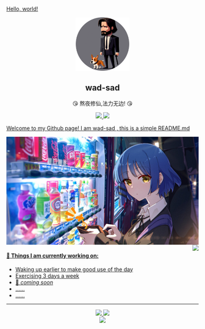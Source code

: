 <a href="http://example.com/" target="_blank">Hello, world!</a>
<p align="center"> 
  <img width="140" src="https://raw.githubusercontent.com/wad-sad/wad-sad/main/img/wallhaven-p99vke-cropped.png"/>
  <h2 align="center">wad-sad</h2>
  <p align="center"> 😘 熬夜修仙,法力无边! 😘 </p>
  <p align="center">
  <a href="https://github.com/wad-sad">
  <img  src="https://img.shields.io/badge/-Github-000?style=flat&logo=Github&logoColor=white"/>
    <a href="mailto:3461151898@qq.com">
  <img  src="https://img.shields.io/badge/-Qmail-c14438?style=flat&logo=Qmail&logoColor=white"/>
  </p>
</p>
  
Welcome to my Github page! I am wad-sad , this is a simple README.md

<img align="center" alt="img" src="https://github.com/wad-sad/wad-sad/blob/main/img/image.jpg" width="auto" height="auto" />
  
<img align="right" src="https://github-readme-stats.vercel.app/api?username=wad-sad&show_icons=true&hide_border=true" />

#### 🌱 Things I am currently working on: 
- Waking up earlier to make good use of the day  
- Exercising 3 days a week
- 🚀 *coming soon*
- ……
- ……
  
<hr/>

<div align="center" >   
  <img src="https://github.com/wad-sad/wad-sad/blob/output/github-contribution-grid-snake.svg"/>
  <a href="https://open.spotify.com/user/flipcase93">
  <img  src="https://novatorem.sachinchaturvedi93.vercel.app/api/spotify"/>
  <a href="https://open.spotify.com/user/flipcase93">
</div>

<div align="center" >
<img src= "https://profile-counter.glitch.me/all-smile/count.svg" />
</div>

